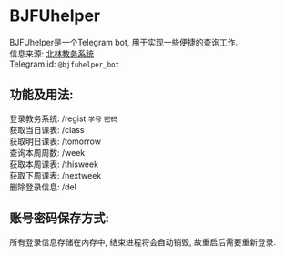 BJFUhelper
===========
BJFUhelper是一个Telegram bot, 用于实现一些便捷的查询工作.<br>
信息来源: [北林教务系统](http://newjwxt.bjfu.edu.cn/)<br>
Telegram id: `@bjfuhelper_bot`<br>
## 功能及用法:
登录教务系统: /regist `学号` `密码`<br>
获取当日课表: /class<br>
获取明日课表: /tomorrow<br>
查询本周周数: /week<br>
获取本周课表: /thisweek<br>
获取下周课表: /nextweek<br>
删除登录信息: /del<br>
## 账号密码保存方式:
所有登录信息存储在内存中, 结束进程将会自动销毁, 故重启后需要重新登录.